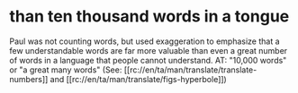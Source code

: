 # than ten thousand words in a tongue

Paul was not counting words, but used exaggeration to emphasize that a few understandable words are far more valuable than even a great number of words in a language that people cannot understand. AT: "10,000 words" or "a great many words" (See: [[rc://en/ta/man/translate/translate-numbers]] and [[rc://en/ta/man/translate/figs-hyperbole]])

